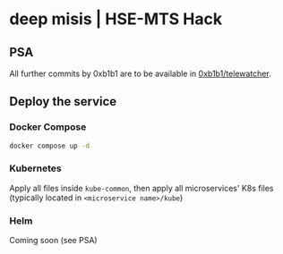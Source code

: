 # deep misis | HSE-MTS Hack

## PSA

All further commits by 0xb1b1 are to be available in [0xb1b1/telewatcher](https://github.com/0xb1b1/telewatcher).

## Deploy the service

### Docker Compose

```bash
docker compose up -d
```

### Kubernetes

Apply all files inside `kube-common`, then apply all microservices' K8s files (typically located in `<microservice name>/kube`)

### Helm

Coming soon (see PSA)
